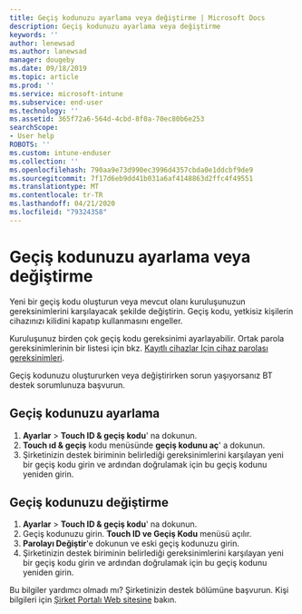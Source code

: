 ```yaml
---
title: Geçiş kodunuzu ayarlama veya değiştirme | Microsoft Docs
description: Geçiş kodunuzu ayarlama veya değiştirme
keywords: ''
author: lenewsad
ms.author: lanewsad
manager: dougeby
ms.date: 09/18/2019
ms.topic: article
ms.prod: ''
ms.service: microsoft-intune
ms.subservice: end-user
ms.technology: ''
ms.assetid: 365f72a6-564d-4cbd-8f0a-70ec80b6e253
searchScope:
- User help
ROBOTS: ''
ms.custom: intune-enduser
ms.collection: ''
ms.openlocfilehash: 790aa9e73d990ec3996d4357cbda0e1ddcbf9de9
ms.sourcegitcommit: 7f17d6eb9dd41b031a6af4148863d2ffc4f49551
ms.translationtype: MT
ms.contentlocale: tr-TR
ms.lasthandoff: 04/21/2020
ms.locfileid: "79324358"
---
```

# <a name="set-or-change-your-passcode"></a>Geçiş kodunuzu ayarlama veya değiştirme

Yeni bir geçiş kodu oluşturun veya mevcut olanı kuruluşunuzun gereksinimlerini karşılayacak şekilde değiştirin. Geçiş kodu, yetkisiz kişilerin cihazınızı kilidini kapatıp kullanmasını engeller. 

Kuruluşunuz birden çok geçiş kodu gereksinimi ayarlayabilir. Ortak parola gereksinimlerinin bir listesi için bkz. [Kayıtlı cihazlar Için cihaz parolası gereksinimleri](password-does-not-meet-it-administrator-requirements.md).  

Geçiş kodunuzu oluştururken veya değiştirirken sorun yaşıyorsanız BT destek sorumlunuza başvurun.  


## <a name="set-your-passcode"></a>Geçiş kodunuzu ayarlama

1. **Ayarlar** > **Touch ID & geçiş kodu**' na dokunun.
2. **Touch ıd & geçiş** kodu menüsünde **geçiş kodunu aç**' a dokunun.
3. Şirketinizin destek biriminin belirlediği gereksinimlerini karşılayan yeni bir geçiş kodu girin ve ardından doğrulamak için bu geçiş kodunu yeniden girin.

## <a name="change-your-passcode"></a>Geçiş kodunuzu değiştirme

1. **Ayarlar** > **Touch ID & geçiş kodu**' na dokunun.
2. Geçiş kodunuzu girin. **Touch ID ve Geçiş Kodu** menüsü açılır.
2. **Parolayı Değiştir**'e dokunun ve eski geçiş kodunuzu girin.
3. Şirketinizin destek biriminin belirlediği gereksinimlerini karşılayan yeni bir geçiş kodu girin ve ardından doğrulamak için bu geçiş kodunu yeniden girin.

Bu bilgiler yardımcı olmadı mı? Şirketinizin destek bölümüne başvurun. Kişi bilgileri için [Şirket Portalı Web sitesine](https://go.microsoft.com/fwlink/?linkid=2010980) bakın.
